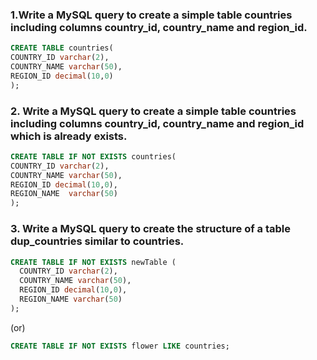 ### 1.Write a MySQL query to create a simple table countries including columns country_id, country_name and region_id.

```sql
CREATE TABLE countries(
COUNTRY_ID varchar(2),
COUNTRY_NAME varchar(50),
REGION_ID decimal(10,0)
);
```
### 2. Write a MySQL query to create a simple table countries including columns country_id, country_name and region_id which is already exists.

```sql
CREATE TABLE IF NOT EXISTS countries(
COUNTRY_ID varchar(2),
COUNTRY_NAME varchar(50),
REGION_ID decimal(10,0),
REGION_NAME  varchar(50)
);
```
### 3. Write a MySQL query to create the structure of a table dup_countries similar to countries.

```sql
CREATE TABLE IF NOT EXISTS newTable (
  COUNTRY_ID varchar(2),
  COUNTRY_NAME varchar(50),
  REGION_ID decimal(10,0),
  REGION_NAME varchar(50)
);

```
(or)
```sql
CREATE TABLE IF NOT EXISTS flower LIKE countries;
```
